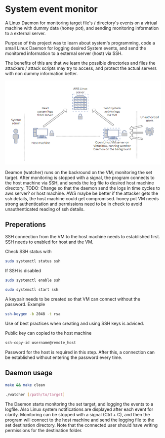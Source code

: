# System event monitor

A Linux Daemon for monitoring target file's / directory's events on a virtual machine with dummy data (honey pot), and sending monitoring information to a external server.

Purpose of this project was to learn about system's programming, code a small Linux Daemon for logging desired System events, and send the monitored information to a external server (host) via SSH.

The benefits of this are that we learn the possible directories and files the attackers / attack scripts may try to access, and protect the actual servers with non dummy information better.

![Setup Diagram](./pictures/setup_diagram.png)

Deamon (watcher) runs on the backround on the VM, monitoring the set target. After monitoring is stopped with a signal, the program connects to the host machine via SSH, and sends the log file to desired host machine directory.
TODO: Change so that the daemon send the logs in time cycles to aws server? or host machine. AWS maybe be better if the attacker gets the ssh details, the host machine could get compromised. honey pot VM needs strong authentication and permissions need to be in check to avoid unauthenticated reading of ssh details.

## Preperations

SSH connection from the VM to the host machine needs to established first. SSH needs to enabled for host and the VM.

Check SSH status with
``` bash
sudo systemctl status ssh
```

If SSH is disabled
``` bash
sudo systemctl enable ssh
```
``` bash
sudo systemctl start ssh
```

A keypair needs to be created so that VM can connect without the password.
Example
``` bash
ssh-keygen -b 2048 -t rsa
```
Use of best practices when creating and using SSH keys is adviced.

Public key can copied to the host machine
``` bash
ssh-copy-id username@remote_host
```
Password for the host is required in this step. After this, a connection can be established without entering the password every time.

## Daemon usage

``` bash
make && make clean
```

``` bash
./watcher [/path/to/target]
```
The Daemon starts monitoring the set target, and logging the events to a logfile. Also Linux system notifications are displayed after each event for clarity.
Monitoring can be stopped with a signal (Ctrl + C), and then the program will connect to the host machine and send the logging file to the set destination directory. Note that the connected user should have writing permissions for the destination folder.
